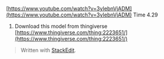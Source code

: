 
[https://www.youtube.com/watch?v=3yIebnVjADM](https://www.youtube.com/watch?v=3yIebnVjADM)
Time 4.29

1. Download this model from thingiverse
	[https://www.thingiverse.com/thing:2223651/](https://www.thingiverse.com/thing:2223651/)
	

> Written with [StackEdit](https://stackedit.io/).
<!--stackedit_data:
eyJoaXN0b3J5IjpbLTQxMDc5MTA1MF19
-->